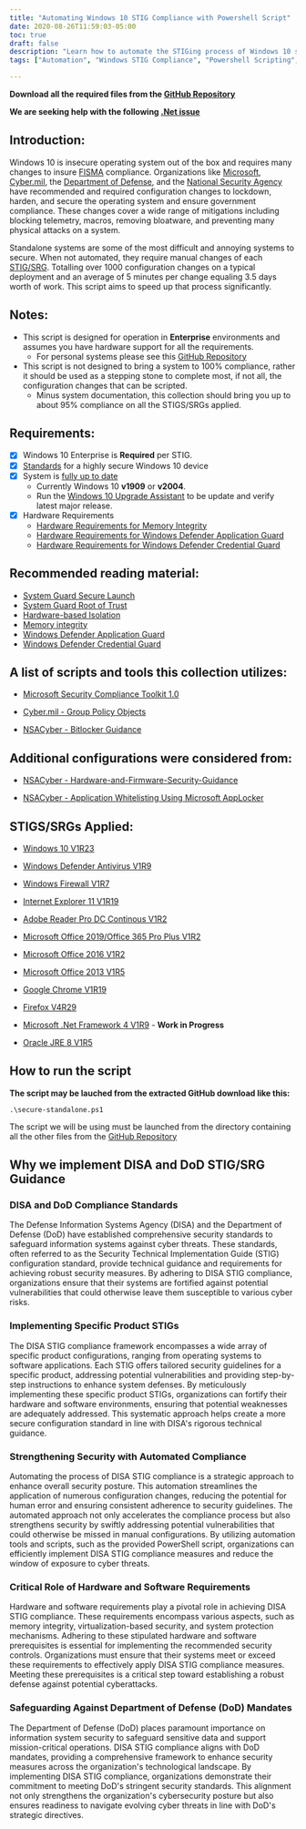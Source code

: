 ```yaml
---
title: "Automating Windows 10 STIG Compliance with Powershell Script"
date: 2020-08-26T11:59:03-05:00
toc: true
draft: false
description: "Learn how to automate the STIGing process of Windows 10 systems with the Standalone Windows STIG Script, saving time and improving efficiency for securing standalone systems in enterprise environments."
tags: ["Automation", "Windows STIG Compliance", "Powershell Scripting", "Windows 10 Enterprise", "Windows Updates", "FISMA Compliance", "Windows 10 Hardening", "Cybersecurity", "National Security Agency", "Department of Defense", "Microsoft Security Compliance Toolkit", "Windows Defender Application Guard", "Windows Defender Credential Guard", "System Guard Secure Launch", "Memory Integrity", "Microsoft Office", "Adobe Reader", "Google Chrome", "Mozilla Firefox", "Oracle JRE"]

---
```


**Download all the required files from the [GitHub Repository](https://github.com/simeononsecurity/Standalone-Windows-STIG-Script)**

**We are seeking help with the following [.Net issue](https://github.com/simeononsecurity/W10-Optimize-and-Harden/issues/3)** 

## Introduction:

Windows 10 is insecure operating system out of the box and requires many changes to insure [FISMA](https://www.cisa.gov/federal-information-security-modernization-act) compliance. 
Organizations like [Microsoft](https://microsoft.com), [Cyber.mil](https://public.cyber.mil), the [Department of Defense](https://www.defense.gov/), and the [National Security Agency](https://www.nsa.gov/) have recommended and required configuration changes to lockdown, harden, and secure the operating system and ensure government compliance. These changes cover a wide range of mitigations including blocking telemetry, macros, removing bloatware, and preventing many physical attacks on a system.

Standalone systems are some of the most difficult and annoying systems to secure. When not automated, they require manual changes of each [STIG/SRG](https://simeononsecurity.com/github/stiging-standalone-windows-servers/). Totalling over 1000 configuration changes on a typical deployment and an average of 5 minutes per change equaling 3.5 days worth of work. This script aims to speed up that process significantly.

## Notes: 

- This script is designed for operation in **Enterprise** environments and assumes you have hardware support for all the requirements.
  - For personal systems please see this [GitHub Repository](https://github.com/simeononsecurity/W10-Optimize-and-Harden)
- This script is not designed to bring a system to 100% compliance, rather it should be used as a stepping stone to complete most, if not all, the configuration changes that can be scripted. 
  - Minus system documentation, this collection should bring you up to about 95% compliance on all the STIGS/SRGs applied.

## Requirements:
- [X] Windows 10 Enterprise is **Required** per STIG.
- [x] [Standards](https://docs.microsoft.com/en-us/windows-hardware/design/device-experiences/oem-highly-secure) for a highly secure Windows 10 device
- [x] System is [fully up to date](https://support.microsoft.com/en-gb/help/4027667/windows-10-update)
  - Currently Windows 10 **v1909** or **v2004**. 
  - Run the [Windows 10 Upgrade Assistant](https://support.microsoft.com/en-us/help/3159635/windows-10-update-assistant) to be update and verify latest major release.
- [X] Hardware Requirements
  - [Hardware Requirements for Memory Integrity](https://docs.microsoft.com/en-us/windows/security/threat-protection/device-guard/requirements-and-deployment-planning-guidelines-for-virtualization-based-protection-of-code-integrity#baseline-protections) 
  - [Hardware Requirements for Windows Defender Application Guard](https://docs.microsoft.com/en-us/windows/security/threat-protection/windows-defender-application-guard/reqs-wd-app-guard)
  - [Hardware Requirements for Windows Defender Credential Guard](https://docs.microsoft.com/en-us/windows/security/identity-protection/credential-guard/credential-guard-requirements)
  
## Recommended reading material:
  - [System Guard Secure Launch](https://docs.microsoft.com/en-us/windows/security/threat-protection/windows-defender-system-guard/system-guard-secure-launch-and-smm-protection#requirements-met-by-system-guard-enabled-machines)
  - [System Guard Root of Trust](https://docs.microsoft.com/en-us/windows/security/threat-protection/windows-defender-system-guard/system-guard-how-hardware-based-root-of-trust-helps-protect-windows)
  - [Hardware-based Isolation](https://docs.microsoft.com/en-us/windows/security/threat-protection/microsoft-defender-atp/overview-hardware-based-isolation)
  - [Memory integrity](https://docs.microsoft.com/en-us/windows/security/threat-protection/device-guard/memory-integrity)
  - [Windows Defender Application Guard](https://docs.microsoft.com/en-us/windows/security/threat-protection/windows-defender-application-guard/wd-app-guard-overview)
  - [Windows Defender Credential Guard](https://docs.microsoft.com/en-us/windows/security/identity-protection/credential-guard/credential-guard-how-it-works)

## A list of scripts and tools this collection utilizes:

- [Microsoft Security Compliance Toolkit 1.0](https://www.microsoft.com/en-us/download/details.aspx?id=55319)

- [Cyber.mil - Group Policy Objects](https://public.cyber.mil/stigs/gpo/)

- [NSACyber - Bitlocker Guidance](https://github.com/nsacyber/BitLocker-Guidance)

## Additional configurations were considered from:

- [NSACyber - Hardware-and-Firmware-Security-Guidance](https://github.com/nsacyber/Hardware-and-Firmware-Security-Guidance)

- [NSACyber - Application Whitelisting Using Microsoft AppLocker](https://apps.nsa.gov/iad/library/ia-guidance/tech-briefs/application-whitelisting-using-microsoft-applocker.cfm)

## STIGS/SRGs Applied:
 
- [Windows 10 V1R23](https://dl.dod.cyber.mil/wp-content/uploads/stigs/zip/U_MS_Windows_10_V1R23_STIG.zip)

- [Windows Defender Antivirus V1R9](https://dl.dod.cyber.mil/wp-content/uploads/stigs/zip/U_MS_Windows_Defender_Antivirus_V1R9_STIG.zip)

- [Windows Firewall V1R7](https://dl.dod.cyber.mil/wp-content/uploads/stigs/zip/U_Windows_Firewall_V1R7_STIG.zip)

- [Internet Explorer 11 V1R19](https://dl.dod.cyber.mil/wp-content/uploads/stigs/zip/U_MS_IE11_V1R19_STIG.zip)

- [Adobe Reader Pro DC Continous V1R2](https://dl.dod.cyber.mil/wp-content/uploads/stigs/zip/U_Adobe_Acrobat_Pro_DC_Continuous_V1R2_STIG.zip)

- [Microsoft Office 2019/Office 365 Pro Plus V1R2](https://dl.dod.cyber.mil/wp-content/uploads/stigs/zip/U_MS_Office_365_ProPlus_V1R2_STIG.zip)

- [Microsoft Office 2016 V1R2](https://dl.dod.cyber.mil/wp-content/uploads/stigs/pdf/U_Microsoft_Office_2016_V1R2_Overview.pdf)

- [Microsoft Office 2013 V1R5](https://dl.dod.cyber.mil/wp-content/uploads/stigs/zip/U_MicrosoftOffice2013_V1R5_Overview.zip)

- [Google Chrome V1R19](https://dl.dod.cyber.mil/wp-content/uploads/stigs/zip/U_Google_Chrome_V1R19_STIG.zip)

- [Firefox V4R29](https://dl.dod.cyber.mil/wp-content/uploads/stigs/zip/U_MOZ_FireFox_V4R29_STIG.zip)

- [Microsoft .Net Framework 4 V1R9](https://dl.dod.cyber.mil/wp-content/uploads/stigs/zip/U_MS_DotNet_Framework_4-0_V1R9_STIG.zip) - **Work in Progress**

- [Oracle JRE 8 V1R5](https://dl.dod.cyber.mil/wp-content/uploads/stigs/zip/U_Oracle_JRE_8_Windows_V1R5_STIG.zip)

## How to run the script

**The script may be lauched from the extracted GitHub download like this:**
```
.\secure-standalone.ps1
```
The script we will be using must be launched from the directory containing all the other files from the [GitHub Repository](https://github.com/simeononsecurity/Standalone-Windows-STIG-Script)


## Why we implement DISA and DoD STIG/SRG Guidance
### DISA and DoD Compliance Standards

The Defense Information Systems Agency (DISA) and the Department of Defense (DoD) have established comprehensive security standards to safeguard information systems against cyber threats. These standards, often referred to as the Security Technical Implementation Guide (STIG) configuration standard, provide technical guidance and requirements for achieving robust security measures. By adhering to DISA STIG compliance, organizations ensure that their systems are fortified against potential vulnerabilities that could otherwise leave them susceptible to various cyber risks.

### Implementing Specific Product STIGs

The DISA STIG compliance framework encompasses a wide array of specific product configurations, ranging from operating systems to software applications. Each STIG offers tailored security guidelines for a specific product, addressing potential vulnerabilities and providing step-by-step instructions to enhance system defenses. By meticulously implementing these specific product STIGs, organizations can fortify their hardware and software environments, ensuring that potential weaknesses are adequately addressed. This systematic approach helps create a more secure configuration standard in line with DISA's rigorous technical guidance.

### Strengthening Security with Automated Compliance

Automating the process of DISA STIG compliance is a strategic approach to enhance overall security posture. This automation streamlines the application of numerous configuration changes, reducing the potential for human error and ensuring consistent adherence to security guidelines. The automated approach not only accelerates the compliance process but also strengthens security by swiftly addressing potential vulnerabilities that could otherwise be missed in manual configurations. By utilizing automation tools and scripts, such as the provided PowerShell script, organizations can efficiently implement DISA STIG compliance measures and reduce the window of exposure to cyber threats.

### Critical Role of Hardware and Software Requirements

Hardware and software requirements play a pivotal role in achieving DISA STIG compliance. These requirements encompass various aspects, such as memory integrity, virtualization-based security, and system protection mechanisms. Adhering to these stipulated hardware and software prerequisites is essential for implementing the recommended security controls. Organizations must ensure that their systems meet or exceed these requirements to effectively apply DISA STIG compliance measures. Meeting these prerequisites is a critical step toward establishing a robust defense against potential cyberattacks.

### Safeguarding Against Department of Defense (DoD) Mandates

The Department of Defense (DoD) places paramount importance on information system security to safeguard sensitive data and support mission-critical operations. DISA STIG compliance aligns with DoD mandates, providing a comprehensive framework to enhance security measures across the organization's technological landscape. By implementing DISA STIG compliance, organizations demonstrate their commitment to meeting DoD's stringent security standards. This alignment not only strengthens the organization's cybersecurity posture but also ensures readiness to navigate evolving cyber threats in line with DoD's strategic directives.
